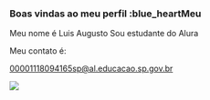### Boas vindas ao meu perfil :blue_heartMeu
Meu nome é Luis Augusto
Sou estudante do Alura

Meu contato é:

00001118094165sp@al.educacao.sp.gov.br

![](https://media.tenor.com/MXpzFUsxcT0AAAAM/logic-engineer.gif)


